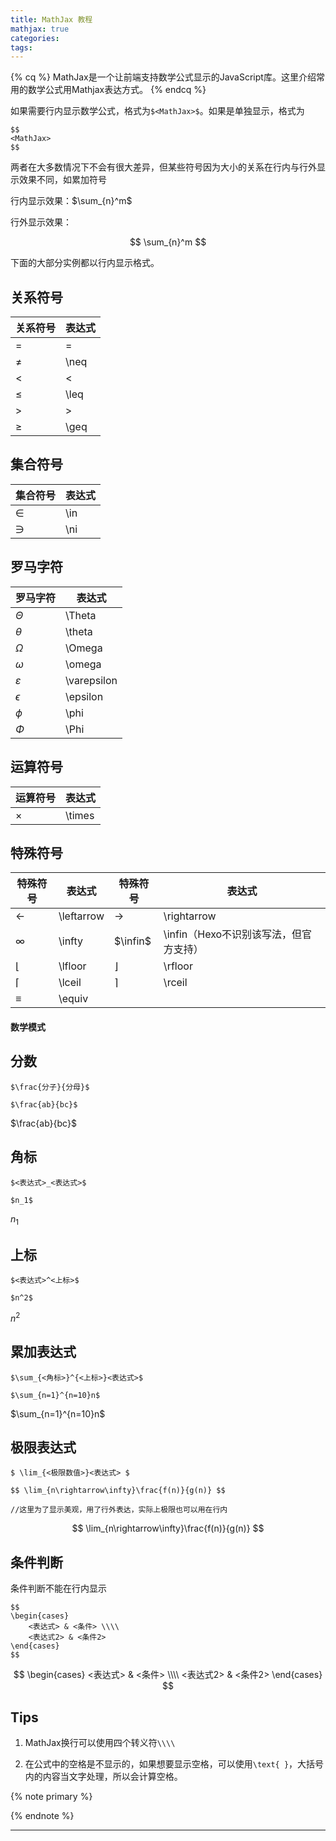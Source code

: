 ```yaml
---
title: MathJax 教程
mathjax: true
categories:
tags:
---
```


{% cq %}
MathJax是一个让前端支持数学公式显示的JavaScript库。这里介绍常用的数学公式用Mathjax表达方式。
{% endcq %}

<!--more-->

如果需要行内显示数学公式，格式为`$<MathJax>$`。如果是单独显示，格式为

```MathJax
$$
<MathJax>
$$
```

两者在大多数情况下不会有很大差异，但某些符号因为大小的关系在行内与行外显示效果不同，如累加符号

行内显示效果：$\sum_{n}^m$

行外显示效果：

$$
\sum_{n}^m
$$

下面的大部分实例都以行内显示格式。

## 关系符号

| 关系符号 | 表达式 |
| -------- | ------ |
| =        | =      |
| $\neq$   | \neq   |
| <        | <      |
| $\leq$   | \leq   |
| >        | >      |
| $\geq$   | \geq   |


## 集合符号

| 集合符号 | 表达式 |
| -------- | ------ |
| $\in$    | \in    |
| $\ni$    | \ni    |

## 罗马字符

| 罗马字符      | 表达式      |
| ------------- | ----------- |
| $\Theta$      | \Theta      |
| $\theta$      | \theta      |
| $\Omega$      | \Omega      |
| $\omega$      | \omega      |
| $\varepsilon$ | \varepsilon |
| $\epsilon$    | \epsilon    |
| $\phi$        | \phi        |
| $\Phi$        | \Phi        |

## 运算符号

| 运算符号 | 表达式 |
| -------- | ------ |
| $\times$ | \times |

## 特殊符号 

| 特殊符号     | 表达式     | 特殊符号      | 表达式                                 |
| ------------ | ---------- | ------------- | -------------------------------------- |
| $\leftarrow$ | \leftarrow | $\rightarrow$ | \rightarrow                            |
| $\infty$     | \infty     | $\infin$      | \infin（Hexo不识别该写法，但官方支持） |
| $\lfloor$    | \lfloor    | $\rfloor$     | \rfloor                                |
| $\lceil$     | \lceil     | $\rceil$      | \rceil                                 |
| $\equiv$     | \equiv     |


#### 数学模式

## 分数

```MathJax
$\frac{分子}{分母}$

$\frac{ab}{bc}$
```

$\frac{ab}{bc}$

## 角标

```MathJax
$<表达式>_<表达式>$

$n_1$
```

$n_1$

## 上标

```MathJax
$<表达式>^<上标>$

$n^2$
```

$n^2$

## 累加表达式

```
$\sum_{<角标>}^{<上标>}<表达式>$

$\sum_{n=1}^{n=10}n$
```

$\sum_{n=1}^{n=10}n$

## 极限表达式

```
$ \lim_{<极限数值>}<表达式> $

$$ \lim_{n\rightarrow\infty}\frac{f(n)}{g(n)} $$

//这里为了显示美观，用了行外表达，实际上极限也可以用在行内
```

$$
\lim_{n\rightarrow\infty}\frac{f(n)}{g(n)}
$$

## 条件判断

条件判断不能在行内显示

```
$$
\begin{cases}
    <表达式> & <条件> \\\\
    <表达式2> & <条件2>
\end{cases}
$$ 
```

$$
\begin{cases}
    <表达式> & <条件> \\\\
    <表达式2> & <条件2>
\end{cases}
$$ 

## Tips

1. MathJax换行可以使用四个转义符`\\\\`
   
2. 在公式中的空格是不显示的，如果想要显示空格，可以使用`\text{ }`，大括号内的内容当文字处理，所以会计算空格。

{% note primary %}

{% endnote %}

***